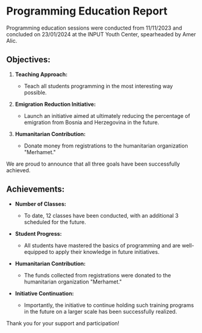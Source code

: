 # Programming Education Report

Programming education sessions were conducted from 11/11/2023 and concluded on 23/01/2024 at the INPUT Youth Center, spearheaded by Amer Alic.

## Objectives:

1. **Teaching Approach:**
   - Teach all students programming in the most interesting way possible.

2. **Emigration Reduction Initiative:**
   - Launch an initiative aimed at ultimately reducing the percentage of emigration from Bosnia and Herzegovina in the future.

3. **Humanitarian Contribution:**
   - Donate money from registrations to the humanitarian organization "Merhamet."

We are proud to announce that all three goals have been successfully achieved.

## Achievements:

- **Number of Classes:**
  - To date, 12 classes have been conducted, with an additional 3 scheduled for the future.

- **Student Progress:**
  - All students have mastered the basics of programming and are well-equipped to apply their knowledge in future initiatives.

- **Humanitarian Contribution:**
  - The funds collected from registrations were donated to the humanitarian organization "Merhamet."

- **Initiative Continuation:**
  - Importantly, the initiative to continue holding such training programs in the future on a larger scale has been successfully realized.

Thank you for your support and participation!
